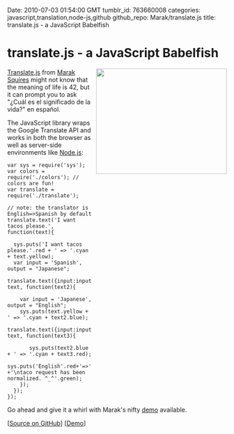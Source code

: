 Date: 2010-07-03 01:54:00 GMT
tumblr_id: 763660008
categories: javascript,translation,node-js,github
github_repo: Marak/translate.js
title: translate.js - a JavaScript Babelfish

# translate.js - a JavaScript Babelfish

<a href="http://github.com/Marak/translate.js" style="float:right;margin:0 0 10px 10px"><img src="http://imgur.com/EHfN2.png" width="300" height="242" /></a>

[Translate.js](http://github.com/Marak/translate.js) from [Marak Squires](http://github.com/Marak) might not know that the meaning of life is 42, but it can prompt you to ask "¿Cuál es el significado de la vida?" en español. 

The JavaScript library wraps the Google Translate API and works in both the browser as well as server-side environments like [Node.js](http://nodejs.org):

    var sys = require('sys');
    var colors = require('./colors'); // colors are fun!
    var translate = require('./translate');

    // note: the translator is  English=>Spanish by default
    translate.text('I want tacos please.', function(text){

      sys.puts('I want tacos please.'.red + ' => '.cyan + text.yellow);
      var input = 'Spanish', output = "Japanese";
      translate.text({input:input,output:output}, text, function(text2){

        var input = 'Japanese', output = "English";
        sys.puts(text.yellow + ' => '.cyan + text2.blue);
        translate.text({input:input,output:output}, text, function(text3){

           sys.puts(text2.blue + ' => '.cyan + text3.red);
           sys.puts('English'.red+'=>'+'Spanish'.yellow+'=>'+'Japanese'.blue+'=>'+'English'.red  +'\ntaco request has been normalized. ^_^'.green);
        });
      }); 
    });

Go ahead and give it a whirl with Marak's nifty [demo](http://maraksquires.com/translate.js/) available.

[[Source on GitHub](http://github.com/Marak/translate.js)] [[Demo](http://maraksquires.com/translate.js/)]
